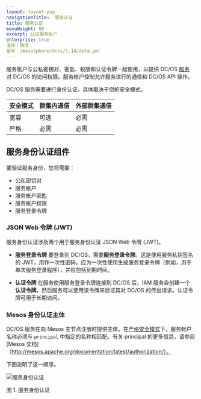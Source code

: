 ```yaml
---
layout: layout.pug
navigationTitle:  服务认证
title: 服务认证
menuWeight: 80
excerpt: 认证服务帐户
enterprise: true
渲染：胡须
型号：/mesosphere/dcos/1.14/data.yml
---
```

<!-- The source repository for this topic is https://github.com/dcos/dcos-docs-site -->

服务帐户与公私密钥对、密匙、权限和认证令牌一起使用，以提供 DC/OS [服务](/mesosphere/dcos/1.14/overview/concepts/#dcos-service) 对 DC/OS 的访问权限。服务帐户控制允许服务进行的通信和 DC/OS API 操作。

DC/OS 服务需要进行身份认证，具体取决于您的安全模式。

| 安全模式 | 群集内通信 | 外部群集通信 |
|---------------|-----------------------|----------------------------|
| 宽容    | 可选              | 必需                   |
| 严格        | 必需              | 必需                   |

## 服务身份认证组件
要验证服务身份，您将需要：

- 公私密钥对
- 服务帐户
- 服务帐户密匙
- 服务帐户权限
- 服务登录令牌

### JSON Web 令牌 (JWT)
服务身份认证涉及两个用于服务身份认证 JSON Web 令牌 (JWT)。

- **服务登录令牌** 要登录到 DC/OS，需要**服务登录令牌**。这是使用服务私钥签名的 JWT，用作一次性密码。应为一次性使用生成服务登录令牌（例如，用于单次服务登录程序），并应包括到期时间。

-  **认证令牌** 在服务使用服务登录令牌连接到 DC/OS 后，IAM 服务会创建一个 **认证令牌**，然后服务可以使用该令牌来验证其对 DC/OS 的传出请求。认证令牌可用于长期访问。

### Mesos 身份认证主体
DC/OS 服务在向 Mesos 主节点注册时提供主体。在[严格安全模式](/mesosphere/dcos/1.14/security/ent/#security-modes)下，服务帐户名称必须与 `principal` 中指定的名称相匹配。有关 principal 的更多信息，请参阅 [Mesos 文档]（http://mesos.apache.org/documentation/latest/authorization/）。

下图说明了这一顺序。

![服务身份认证](/mesosphere/dcos/1.14/img/authn-service.png)

图 1. 服务身份认证

